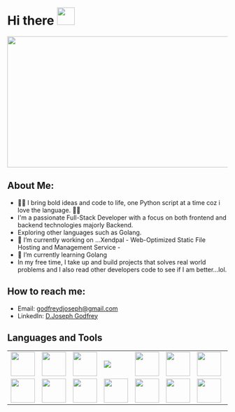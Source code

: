 <h1>Hi there <img src="https://media.giphy.com/media/hvRJCLFzcasrR4ia7z/giphy.gif" width="40"></h1>

<p align="center"><img src="https://media.giphy.com/media/dWesBcTLavkZuG35MI/giphy.gif" width="600" height="300"  /></p>

## About Me:
- 🚀💡 I bring bold ideas and code to life, one Python script at a time coz i love the language. 🐍✨
- I'm a passionate Full-Stack Developer with a focus on both frontend and backend technologies majorly Backend.
- Exploring other languages such as Golang.
- 🔭 I’m currently working on ...Xendpal - Web-Optimized Static File Hosting and Management Service -
- 🌱 I’m currently learning Golang
- In my free time, I take up and build projects that solves real world problems and I also read other developers code to see if I am better...lol.

## How to reach me:

- Email: [godfreydjoseph@gmail.com](mailto:godfreydjoseph@gmail.com)
- LinkedIn: [D.Joseph Godfrey](www.linkedin.com/in/joseph-edomobi-2b8a7620a)

## Languages and Tools

<table>
  <tr>
    <td><img src="https://cdn.jsdelivr.net/gh/devicons/devicon/icons/react/react-original.svg" width="55" height="auto"  /></td>
    <td><img src="https://cdn.jsdelivr.net/gh/devicons/devicon/icons/vuejs/vuejs-original.svg" width="55" height="auto"  /></td>
    <td><img src="https://cdn.jsdelivr.net/gh/devicons/devicon/icons/django/django-plain.svg" width="55" height="auto"  /></td>
    <td><img src="https://cdn.jsdelivr.net/gh/devicons/devicon/icons/graphql/graphql-plain.svg" /></td>
    <td><img src="https://cdn.jsdelivr.net/gh/devicons/devicon/icons/mysql/mysql-original.svg" width="55" height="auto" /></td>
    <td><img src="https://cdn.jsdelivr.net/gh/devicons/devicon/icons/postgresql/postgresql-original.svg" width="55" height="auto" /></td>
    <td><img src="https://cdn.jsdelivr.net/gh/devicons/devicon/icons/vscode/vscode-original.svg" width="55" height="auto"/></td>
    <td><img src="https://cdn.jsdelivr.net/gh/devicons/devicon/icons/github/github-original.svg" width="55" height="auto" /></td>
    <td><img src="https://cdn.jsdelivr.net/gh/devicons/devicon/icons/docker/docker-original.svg"  width="55" height="auto" /></td>
    <td><img src="https://cdn.jsdelivr.net/gh/devicons/devicon/icons/digitalocean/digitalocean-original.svg"  width="55" height="auto" /></td>
    <td><img src="https://icon.icepanel.io/Technology/svg/Selenium.svg"  width="55" height="auto" /></td>
    <td><img src="https://icon.icepanel.io/Technology/png-shadow-512/Quasar.png"  width="55" height="auto" /></td>
    <td><img src="https://icon.icepanel.io/Technology/svg/Postman.svg"  width="55" height="auto" /></td> 
    <td><img src="https://icon.icepanel.io/Technology/svg/pytest.svg"  width="55" height="auto" /></td> 
    
    
   </tr>
  <tr>
    <td><img src="https://cdn.jsdelivr.net/gh/devicons/devicon/icons/html5/html5-original.svg" width="55" height="auto" /></td>
    <td><img src="https://cdn.jsdelivr.net/gh/devicons/devicon/icons/css3/css3-original.svg" width="55" height="auto" /></td>
    <td><img src="https://cdn.jsdelivr.net/gh/devicons/devicon/icons/javascript/javascript-original.svg" width="55" height="auto"  /></td>
    <td><img src="https://cdn.jsdelivr.net/gh/devicons/devicon/icons/typescript/typescript-original.svg" width="55" height="auto"  /></td>
    <td><img src="https://cdn.jsdelivr.net/gh/devicons/devicon/icons/python/python-original.svg" width="55" height="auto"  /></td>
    <td><img src="https://cdn.jsdelivr.net/gh/devicons/devicon/icons/bootstrap/bootstrap-original.svg" width="55" height="auto"  /></td>
    <td><img src="https://cdn.jsdelivr.net/gh/devicons/devicon/icons/tailwindcss/tailwindcss-plain.svg" width="55" height="auto" /></td>
    <td><img src="https://icon.icepanel.io/Technology/png-shadow-512/AWS.png" width="55" height="auto" /></td>
    <td><img src="https://icon.icepanel.io/Technology/svg/FastAPI.svg" width="55" height="auto" /></td>
    <td><img src="https://icon.icepanel.io/Technology/svg/Playwrite.svg" width="55" height="auto" /></td>
    <td><img src="https://icon.icepanel.io/Technology/png-shadow-512/Bash.png" width="55" height="auto" /></td>
    <td><img src="https://icon.icepanel.io/Technology/png-shadow-512/Flask.png" width="55" height="auto" /></td>
    <td><img src="https://icon.icepanel.io/Technology/svg/NGINX.svg" width="55" height="auto" /></td>
    <td><img src="https://icon.icepanel.io/Technology/svg/Google.svg" width="55" height="auto" /></td>
    
  </tr>
  </table>
<br />

 
 
 
 
 
 
 
 
 
 
 
 
 
 
 
 
 
 
 
 
 
 
 
 
 
 
 
 

